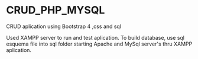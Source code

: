 # CRUD_PHP_MYSQL
CRUD aplication using Bootstrap 4 ,css and sql

Used XAMPP server to run and test aplication. To build database, use sql esquema file into sql folder starting Apache and MySql server's thru XAMPP aplication.
